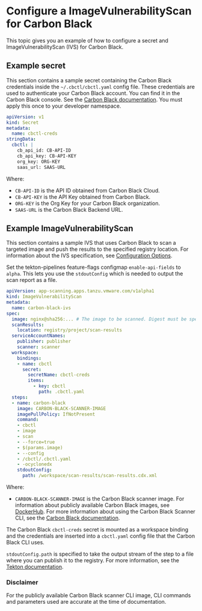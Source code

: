 # Configure a ImageVulnerabilityScan for Carbon Black

This topic gives you an example of how to configure a secret and ImageVulnerabilityScan (IVS) for
Carbon Black.

## <a id="secret-example"></a> Example secret

This section contains a sample secret containing the Carbon Black credentials inside the
`~/.cbctl/cbctl.yaml` config file. These credentials are used to authenticate your Carbon Black account.
You can find it in the Carbon Black console. <!-- what can you find in the CB console? -->
See the [Carbon Black documentation](https://developer.carbonblack.com/reference/carbon-black-cloud/container/latest/image-scanning-cli#configuration).
You must apply this once to your developer namespace.

```yaml
apiVersion: v1
kind: Secret
metadata:
  name: cbctl-creds
stringData:
  cbctl: |
    cb_api_id: CB-API-ID
    cb_api_key: CB-API-KEY
    org_key: ORG-KEY
    saas_url: SAAS-URL
```

Where:

- `CB-API-ID` is the API ID obtained from Carbon Black Cloud.
- `CB-API-KEY` is the API Key obtained from Carbon Black.
- `ORG-KEY` is the Org Key for your Carbon Black organization.
- `SAAS-URL` is the Carbon Black Backend URL.

## <a id="example"></a> Example ImageVulnerabilityScan

This section contains a sample IVS that uses Carbon Black to scan a targeted image and push the
results to the specified registry location.
For information about the IVS specification, see [Configuration Options](ivs-create-your-own.hbs.md#img-vuln-config-options).

Set the tekton-pipelines feature-flags configmap `enable-api-fields` to `alpha`. This lets you use
the `stdoutConfig` which is needed to output the scan report as a file.

```yaml
apiVersion: app-scanning.apps.tanzu.vmware.com/v1alpha1
kind: ImageVulnerabilityScan
metadata:
  name: carbon-black-ivs
spec:
  image: nginx@sha256:... # The image to be scanned. Digest must be specified.
  scanResults:
    location: registry/project/scan-results
  serviceAccountNames:
    publisher: publisher
    scanner: scanner
  workspace:
    bindings:
    - name: cbctl
      secret:
        secretName: cbctl-creds
        items:
          - key: cbctl
            path: .cbctl.yaml
  steps:
  - name: carbon-black
    image: CARBON-BLACK-SCANNER-IMAGE
    imagePullPolicy: IfNotPresent
    command:
    - cbctl
    - image
    - scan
    - --force=true
    - $(params.image)
    - --config
    - /cbctl/.cbctl.yaml
    - -ocyclonedx
    stdoutConfig:
      path: /workspace/scan-results/scan-results.cdx.xml
```

Where:

- `CARBON-BLACK-SCANNER-IMAGE` is the Carbon Black scanner image.
  For information about publicly available Carbon Black images, see
  [DockerHub](https://hub.docker.com/r/cbartifactory/cbctl). For more information about using the Carbon Black Scanner CLI, see the
  [Carbon Black documentation](https://developer.carbonblack.com/reference/carbon-black-cloud/container/latest/image-scanning-cli/).

The Carbon Black `cbctl-creds` secret is mounted as a workspace binding and the credentials are inserted
into a `cbctl.yaml` config file that the Carbon Black CLI uses.

`stdoutConfig.path` is specified to take the output stream of the step to a file where you can publish
it to the registry. For more information, see the
[Tekton documentation](https://github.com/tektoncd/community/blob/main/teps/0011-redirecting-step-output-streams.md).

### <a id="disclaimer"></a> Disclaimer

For the publicly available Carbon Black scanner CLI image, CLI commands and parameters used are
accurate at the time of documentation.
